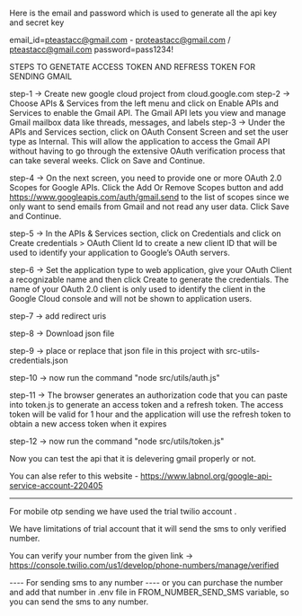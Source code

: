 Here is the email and password which is used to generate all the api key and secret key

email_id=pteastacc@gmail.com - proteastacc@gmail.com / pteastacc@gmail.com
password=pass1234!

STEPS TO GENETATE ACCESS TOKEN AND REFRESS TOKEN FOR SENDING GMAIL

step-1 -> Create new google cloud project from cloud.google.com
step-2 -> Choose APIs & Services from the left menu and click on Enable APIs and Services to enable the Gmail API. The Gmail API lets you view and manage Gmail mailbox data like threads, messages, and labels
step-3 -> Under the APIs and Services section, click on OAuth Consent Screen and set the user type as Internal. This will allow the application to access the Gmail API without having to go through the extensive OAuth verification process that can take several weeks. Click on Save and Continue.

step-4 -> On the next screen, you need to provide one or more OAuth 2.0 Scopes for Google APIs. Click the Add Or Remove Scopes button and add https://www.googleapis.com/auth/gmail.send to the list of scopes since we only want to send emails from Gmail and not read any user data. Click Save and Continue.

step-5 -> In the APIs & Services section, click on Credentials and click on Create credentials > OAuth Client Id to create a new client ID that will be used to identify your application to Google’s OAuth servers.

step-6 -> Set the application type to web application, give your OAuth Client a recognizable name and then click Create to generate the credentials. The name of your OAuth 2.0 client is only used to identify the client in the Google Cloud console and will not be shown to application users.

step-7 -> add redirect uris

step-8 -> Download json file

step-9 -> place or replace that json file in this project with src-utils-credentials.json

step-10 -> now run the command "node src/utils/auth.js"

step-11 -> The browser generates an authorization code that you can paste into token.js to generate an access token and a refresh token. The access token will be valid for 1 hour and the application will use the refresh token to obtain a new access token when it expires

step-12 -> now run the command "node src/utils/token.js"

Now you can test the api that it is delevering gmail properly or not.

You can alse refer to this website - https://www.labnol.org/google-api-service-account-220405

---

For mobile otp sending we have used the trial twilio account .

We have limitations of trial account that it will send the sms to only verified number.

You can verify your number from the given link -> https://console.twilio.com/us1/develop/phone-numbers/manage/verified

---- For sending sms to any number ----
or you can purchase the number and add that number in .env file in FROM_NUMBER_SEND_SMS variable, so you can send the sms to any number.
